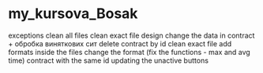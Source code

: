 # my_kursova_Bosak
exceptions 
clean all files
clean exact file
design
change the data in contract + обробка виняткових сит
delete contract by id
clean exact file
add formats inside the files
change the format (fix the functions - max and avg time)
contract with the same id
updating the unactive buttons

